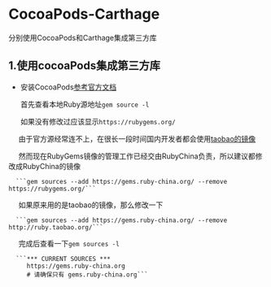 # CocoaPods-Carthage
分别使用CocoaPods和Carthage集成第三方库

## 1.使用cocoaPods集成第三方库
  - 安装CocoaPods[参考官方文档](https://guides.cocoapods.org/using/getting-started.html)
  
      首先查看本地Ruby源地址```gem source -l```
      
      如果没有修改过应该显示```https://rubygems.org/```
      
      由于官方源经常连不上，在很长一段时间国内开发者都会使用[taobao的镜像](https://ruby.taobao.org/)
      
      然而现在RubyGems镜像的管理工作已经交由RubyChina负责，所以建议都修改成RubyChina的镜像
      
      ```gem sources --add https://gems.ruby-china.org/ --remove https://rubygems.org/```
      
      如果原来用的是taobao的镜像，那么修改一下
      
      ```gem sources --add https://gems.ruby-china.org/ --remove http://ruby.taobao.org/```  
      
      完成后查看一下```gem sources -l```
      
      ```*** CURRENT SOURCES ***
         https://gems.ruby-china.org
         # 请确保只有 gems.ruby-china.org```
         
         
